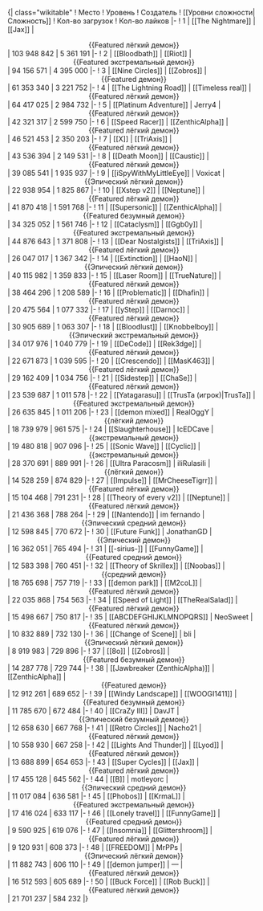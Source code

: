 {| class="wikitable"
! Место
! Уровень
! Создатель
! [[Уровни сложности|Сложность]]
! Кол-во загрузок
! Кол-во лайков
|-
! 1
| [[The Nightmare]]
| [[Jax]]
| <center>{{Featured лёгкий демон}}</center>
| 103 948 842
| 5 361 191
|-
! 2
| [[Bloodbath]]
| [[Riot]]
| <center>{{Featured экстремальный демон}}</center>
| 94 156 571
| 4 395 000
|-
! 3
| [[Nine Circles]]
| [[Zobros]]
| <center>{{Featured демон}}</center>
| 61 353 340
| 3 221 752
|-
! 4
| [[The Lightning Road]]
| [[Timeless real]]
| <center>{{Featured лёгкий демон}}</center>
| 64 417 025
| 2 984 732
|-
! 5
| [[Platinum Adventure]]
| Jerry4
| <center>{{Featured лёгкий демон}}</center>
| 42 321 317
| 2 599 750
|-
! 6
| [[Speed Racer]]
| [[ZenthicAlpha]]
| <center>{{Featured лёгкий демон}}</center>
| 46 521 453
| 2 350 203
|-
! 7
| [[X]]
| [[TriAxis]]
| <center>{{Featured лёгкий демон}}</center>
| 43 536 394
| 2 149 531
|-
! 8
| [[Death Moon]]
| [[Caustic]]
| <center>{{Featured лёгкий демон}}</center>
| 39 085 541
| 1 935 937
|-
! 9
| [[iSpyWithMyLittleEye]]
| Voxicat
| <center>{{Эпический лёгкий демон}}</center>
| 22 938 954
| 1 825 867
|-
! 10
| [[Xstep v2]]
| [[Neptune]]
| <center>{{Featured лёгкий демон}}</center>
| 41 870 418
| 1 591 768
|-
! 11
| [[Supersonic]]
| [[ZenthicAlpha]]
| <center>{{Featured безумный демон}}</center>
| 34 325 052
| 1 561 746
|-
! 12
| [[Cataclysm]]
| [[Ggb0y]]
| <center>{{Featured экстремальный демон}}</center>
| 44 876 643
| 1 371 808
|-
! 13
| [[Dear Nostalgists]]
| [[TriAxis]]
| <center>{{Featured лёгкий демон}}</center>
| 26 047 017
| 1 367 342
|-
! 14
| [[Extinction]]
| [[HaoN]]
| <center>{{Эпический лёгкий демон}}</center>
| 40 115 982
| 1 359 833
|-
! 15
| [[Laser Room]]
| [[TrueNature]]
| <center>{{Featured лёгкий демон}}</center>
| 38 464 296
| 1 208 589
|-
! 16
| [[Problematic]]
| [[Dhafin]]
| <center>{{Featured лёгкий демон}}</center>
| 20 475 564
| 1 077 332
|-
! 17
| [[yStep]]
| [[Darnoc]]
| <center>{{Featured лёгкий демон}}</center>
| 30 905 689
| 1 063 307
|-
! 18
| [[Bloodlust]]
| [[Knobbelboy]]
| <center>{{Эпический экстремальный демон}}</center>
| 34 017 976
| 1 040 779
|-
! 19
| [[DeCode]]
| [[Rek3dge]]
| <center>{{Featured лёгкий демон}}</center>
| 22 671 873
| 1 039 595
|-
! 20
| [[Crescendo]]
| [[MasK463]]
| <center>{{Featured лёгкий демон}}</center>
| 29 162 409
| 1 034 756
|-
! 21
| [[Sidestep]]
| [[ChaSe]]
| <center>{{Featured лёгкий демон}}</center>
| 23 539 687
| 1 011 578
|-
! 22
| [[Yatagarasu]]
| [[TrusTa (игрок)|TrusTa]]
| <center>{{Featured экстремальный демон}}</center>
| 26 635 845
| 1 011 206
|-
! 23
| [[demon mixed]]
| RealOggY
| <center>{{лёгкий демон}}</center>
| 18 739 979
| 961 575
|-
! 24
| [[Slaughterhouse]]
| IcEDCave
| <center>{{экстремальный демон}}</center>
| 19 480 818
| 907 096
|-
! 25
| [[Sonic Wave]]
| [[Cyclic]]
| <center>{{экстремальный демон}}</center>
| 28 370 691
| 889 991
|-
! 26
| [[Ultra Paracosm]]
| iIiRulasiIi
| <center>{{лёгкий демон}}</center>
| 14 528 259
| 874 829
|-
! 27
| [[Impulse]]
| [[MrCheeseTigrr]]
| <center>{{Featured лёгкий демон}}</center>
| 15 104 468
| 791 231
|-
! 28
| [[Theory of every v2]]
| [[Neptune]]
| <center>{{Featured лёгкий демон}}</center>
| 21 436 368
| 788 264
|-
! 29
| [[Nantendo]]
| im fernando
| <center>{{Эпический средний демон}}</center>
| 12 598 845
| 770 672
|-
! 30
| [[Future Funk]]
| JonathanGD
| <center>{{Эпический демон}}</center>
| 16 362 051
| 765 494
|-
! 31
| [[-sirius-]]
| [[FunnyGame]]
| <center>{{Featured средний демон}}</center>
| 12 583 398
| 760 451
|-
! 32
| [[Theory of Skrillex]]
| [[Noobas]]
| <center>{{средний демон}}</center>
| 18 765 698
| 757 719
|-
! 33
| [[demon park]]
| [[M2coL]]
| <center>{{Featured лёгкий демон}}</center>
| 22 035 868
| 754 563
|-
! 34
| [[Speed of Light]]
| [[TheRealSalad]]
| <center>{{Featured лёгкий демон}}</center>
| 15 498 667
| 750 817
|-
! 35
| [[ABCDEFGHIJKLMNOPQRS]]
| NeoSweet
| <center>{{Featured лёгкий демон}}</center>
| 10 832 889
| 732 130
|-
! 36
| [[Change of Scene]]
| bli
| <center>{{Эпический лёгкий демон}}</center>
| 8 919 983
| 729 896
|-
! 37
| [[8o]]
| [[Zobros]]
| <center>{{Featured безумный демон}}</center>
| 14 287 778
| 729 744
|-
! 38
| [[Jawbreaker (ZenthicAlpha)]]
| [[ZenthicAlpha]]
| <center>{{Featured демон}}</center>
| 12 912 261
| 689 652
|-
! 39
| [[Windy Landscape]]
| [[WOOGI1411]]
| <center>{{Featured безумный демон}}</center>
| 11 785 670
| 672 484
|-
! 40
| [[CraZy III]]
| DavJT
| <center>{{Эпический безумный демон}}</center>
| 12 658 630
| 667 768
|-
! 41
| [[Retro Circles]]
| Nacho21
| <center>{{Featured лёгкий демон}}</center>
| 10 558 930
| 667 258
|-
! 42
| [[Lights And Thunder]]
| [[Lyod]]
| <center>{{Featured лёгкий демон}}</center>
| 13 688 899
| 654 653
|-
! 43
| [[Super Cycles]]
| [[Jax]]
| <center>{{Featured лёгкий демон}}</center>
| 17 455 128
| 645 562
|-
! 44
| [[B]]
| motleyorc
| <center>{{Эпический средний демон}}</center>
| 11 017 084
| 636 581
|-
! 45
| [[Phobos]]
| [[KrmaL]]
| <center>{{Featured экстремальный демон}}</center>
| 17 416 024
| 633 117
|-
! 46
| [[Lonely travel]]
| [[FunnyGame]]
| <center>{{Featured средний демон}}</center>
| 9 590 925
| 619 076
|-
! 47
| [[Insomnia]]
| [[Glittershroom]]
| <center>{{Featured лёгкий демон}}</center>
| 9 120 931
| 608 373
|-
! 48
| [[FREEDOM]]
| MrPPs
| <center>{{Эпический лёгкий демон}}</center>
| 11 882 743
| 606 110
|-
! 49
| [[demon jumper]]
| —
| <center>{{Featured лёгкий демон}}</center>
| 16 512 593
| 605 689
|-
! 50
| [[Buck Force]]
| [[Rob Buck]]
| <center>{{Featured лёгкий демон}}</center>
| 21 701 237
| 584 232
|}